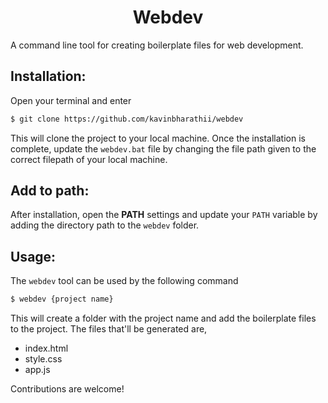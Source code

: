 <h1 align=center> Webdev </h1>
A command line tool for creating boilerplate files for web development.

## Installation:

Open your terminal and enter
```bash
$ git clone https://github.com/kavinbharathii/webdev
```
This will clone the project to your local machine. Once the installation is complete, update the `webdev.bat` file by changing the file path given to the correct 
filepath of your local machine.

## Add to path:
After installation, open the **PATH** settings and update your `PATH` variable by adding the directory path to the `webdev` folder.

## Usage:

The `webdev` tool can be used by the following command
```bash
$ webdev {project name}
```
This will create a folder with the project name and add the boilerplate files to the project. The files that'll be generated are,
- index.html
- style.css
- app.js

Contributions are welcome!
